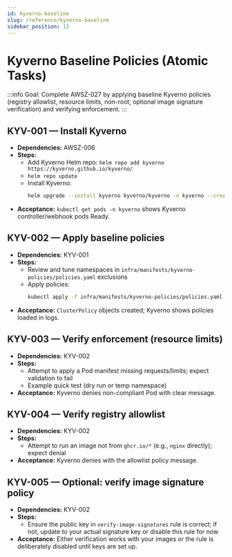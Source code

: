 ```yaml
---
id: kyverno-baseline
slug: /reference/kyverno-baseline
sidebar_position: 13
---
```


# Kyverno Baseline Policies (Atomic Tasks)

:::info Goal: Complete AWSZ-027 by applying baseline Kyverno policies (registry allowlist, resource limits, non-root, optional image signature verification) and verifying enforcement. :::

## KYV-001 — Install Kyverno

- **Dependencies:** AWSZ-006
- **Steps:**
  - Add Kyverno Helm repo: `helm repo add kyverno https://kyverno.github.io/kyverno/`
  - `helm repo update`
  - Install Kyverno:
    ```bash
    helm upgrade --install kyverno kyverno/kyverno -n kyverno --create-namespace
    ```
- **Acceptance:** `kubectl get pods -n kyverno` shows Kyverno controller/webhook pods Ready.

## KYV-002 — Apply baseline policies

- **Dependencies:** KYV-001
- **Steps:**
  - Review and tune namespaces in `infra/manifests/kyverno-policies/policies.yaml` exclusions
  - Apply policies:
    ```bash
    kubectl apply -f infra/manifests/kyverno-policies/policies.yaml
    ```
- **Acceptance:** `ClusterPolicy` objects created; Kyverno shows policies loaded in logs.

## KYV-003 — Verify enforcement (resource limits)

- **Dependencies:** KYV-002
- **Steps:**
  - Attempt to apply a Pod manifest missing requests/limits; expect validation to fail
  - Example quick test (dry run or temp namespace)
- **Acceptance:** Kyverno denies non-compliant Pod with clear message.

## KYV-004 — Verify registry allowlist

- **Dependencies:** KYV-002
- **Steps:**
  - Attempt to run an image not from `ghcr.io/*` (e.g., `nginx` directly); expect denial
- **Acceptance:** Kyverno denies with the allowlist policy message.

## KYV-005 — Optional: verify image signature policy

- **Dependencies:** KYV-002
- **Steps:**
  - Ensure the public key in `verify-image-signatures` rule is correct; if not, update to your actual signature key or disable this rule for now
- **Acceptance:** Either verification works with your images or the rule is deliberately disabled until keys are set up.
